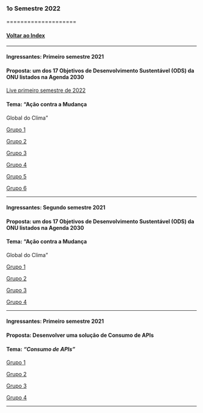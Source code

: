 
### 1o Semestre 2022
====================
#### [Voltar ao Index](README.md)

* * *
#### Ingressantes: Primeiro semestre 2021
#### Proposta:  um dos 17 Objetivos de Desenvolvimento Sustentável (ODS) da ONU listados na Agenda 2030

[Live primeiro semestre de 2022](https://youtu.be/xRwzZEtIbPQ?target=_blank)
#### Tema: “Ação contra a Mudança
Global do Clima”


[Grupo 1](https://github.com/VitorVilla/PI-GRUPO1)

[Grupo 2](https://github.com/MuriloAltoe/PI-DSM-1Sem-Grupo2)

[Grupo 3](https://github.com/witermendonca/PI-Fatec)

[Grupo 4](https://github.com/BrunoRisso58/fatec1semestre/tree/main/Projeto%20Interdisciplinar/PI%20-%20Engenharia%20de%20Software)

[Grupo 5](https://github.com/douglashugo/Desenvolvimento_de_Software_Multiplataforma_FATEC_ARARAS)

[Grupo 6](https://github.com/cahjustino/PI-grupo6)

* * *
#### Ingressantes: Segundo semestre 2021
#### Proposta:  um dos 17 Objetivos de Desenvolvimento Sustentável (ODS) da ONU listados na Agenda 2030

#### Tema: “Ação contra a Mudança
Global do Clima”



[Grupo 1](https://github.com/DannielleFerreira/Proj_Inter2_FatecAraras)

[Grupo 2](https://github.com/antoniolpcan/PI_2Semestre)

[Grupo 3](https://github.com/juliatangerino/projeto-interdisciplinar-2)

[Grupo 4](https://github.com/Wess11/Projeto-PI-Fatec-2--semestre)


* * *
#### Ingressantes: Primeiro semestre 2021
#### Proposta:  Desenvolver uma solução de Consumo de APIs

#### Tema: _“Consumo de APIs”_


[Grupo 1](https://github.com/MateusVS/PI-3-Fatec-Araras)

[Grupo 2](https://github.com/gustapinto/fatec_dsm_pi_terceiro_semestre)

[Grupo 3](https://github.com/Karen-HerOAcEDucK/fatec-projects-interdisciplinary-3-sem)

[Grupo 4](https://github.com/VitorHenri/PI_3Semestre)

* * *